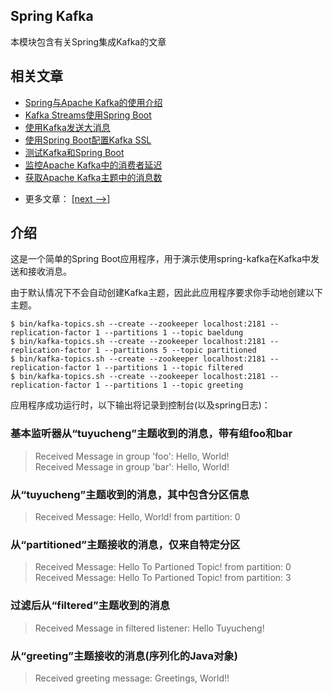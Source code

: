 ## Spring Kafka

本模块包含有关Spring集成Kafka的文章

## 相关文章

+ [Spring与Apache Kafka的使用介绍](http://tu-yucheng.github.io/springboot/2023/05/12/spring-kafka.html)
+ [Kafka Streams使用Spring Boot](http://tu-yucheng.github.io/springboot/2023/05/12/spring-boot-kafka-streams.html)
+ [使用Kafka发送大消息](http://tu-yucheng.github.io/springboot/2023/05/12/java-kafka-send-large-message.html)
+ [使用Spring Boot配置Kafka SSL](http://tu-yucheng.github.io/springboot/2023/05/12/spring-boot-kafka-ssl.html)
+ [测试Kafka和Spring Boot](http://tu-yucheng.github.io/springboot/2023/05/12/spring-boot-kafka-testing.html)
+ [监控Apache Kafka中的消费者延迟](http://tu-yucheng.github.io/springboot/2023/05/12/java-kafka-consumer-lag.html)
+ [获取Apache Kafka主题中的消息数](http://tu-yucheng.github.io/springboot/2023/05/12/java-kafka-count-topic-messages.html)

- 更多文章： [[next -->]](../spring-kafka-2/README.md)

## 介绍

这是一个简单的Spring Boot应用程序，用于演示使用spring-kafka在Kafka中发送和接收消息。

由于默认情况下不会自动创建Kafka主题，因此此应用程序要求你手动地创建以下主题。

`$ bin/kafka-topics.sh --create --zookeeper localhost:2181 --replication-factor 1 --partitions 1 --topic baeldung`<br>
`$ bin/kafka-topics.sh --create --zookeeper localhost:2181 --replication-factor 1 --partitions 5 --topic partitioned`<br>
`$ bin/kafka-topics.sh --create --zookeeper localhost:2181 --replication-factor 1 --partitions 1 --topic filtered`<br>
`$ bin/kafka-topics.sh --create --zookeeper localhost:2181 --replication-factor 1 --partitions 1 --topic greeting`<br>

应用程序成功运行时，以下输出将记录到控制台(以及spring日志)：

### 基本监听器从“tuyucheng”主题收到的消息，带有组foo和bar

> Received Message in group 'foo': Hello, World!<br>
> Received Message in group 'bar': Hello, World!

### 从“tuyucheng”主题收到的消息，其中包含分区信息

> Received Message: Hello, World! from partition: 0

### 从“partitioned”主题接收的消息，仅来自特定分区

> Received Message: Hello To Partioned Topic! from partition: 0<br>
> Received Message: Hello To Partioned Topic! from partition: 3

### 过滤后从“filtered”主题收到的消息

> Received Message in filtered listener: Hello Tuyucheng!

### 从“greeting”主题接收的消息(序列化的Java对象)

> Received greeting message: Greetings, World!!